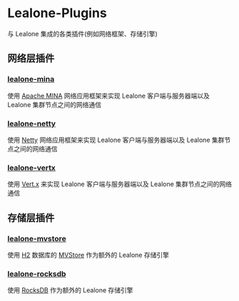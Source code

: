 # Lealone-Plugins
与 Lealone 集成的各类插件(例如网络框架、存储引擎)

## 网络层插件

### [lealone-mina](https://github.com/lealone/Lealone-Plugins/tree/master/lealone-mina)
使用 [Apache MINA](http://mina.apache.org/) 网络应用框架来实现 Lealone 客户端与服务器端以及 Lealone 集群节点之间的网络通信


### [lealone-netty](https://github.com/lealone/Lealone-Plugins/tree/master/lealone-netty)
使用 [Netty](http://netty.io/) 网络应用框架来实现 Lealone 客户端与服务器端以及 Lealone 集群节点之间的网络通信


### [lealone-vertx](https://github.com/lealone/Lealone-Plugins/tree/master/lealone-vertx)
使用 [Vert.x](https://vertx.io/) 来实现 Lealone 客户端与服务器端以及 Lealone 集群节点之间的网络通信


## 存储层插件

### [lealone-mvstore](https://github.com/lealone/Lealone-Plugins/tree/master/lealone-mvstore)
使用 [H2](http://www.h2database.com/html/main.html) 数据库的 [MVStore](http://www.h2database.com/html/mvstore.html) 作为额外的 Lealone 存储引擎


### [lealone-rocksdb](https://github.com/lealone/Lealone-Plugins/tree/master/lealone-rocksdb)
使用 [RocksDB](https://github.com/facebook/rocksdb) 作为额外的 Lealone 存储引擎

